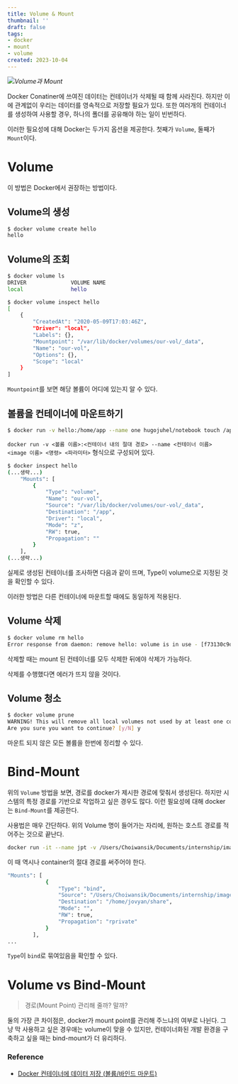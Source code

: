 ```yaml
---
title: Volume & Mount
thumbnail: ''
draft: false
tags:
- docker
- mount
- volume
created: 2023-10-04
---
```


![](Pasted%20image%2020231004183532.png)*Volume과 Mount*

Docker Conatiner에 쓰여진 데이터는 컨테이너가 삭제될 때 함께 사라진다. 하지만 이에 관계없이 우리는 데이터를 영속적으로 저장할 필요가 있다. 또한 여러개의 컨테이너를 생성하여 사용할 경우, 하나의 폴더를 공유해야 하는 일이 빈번하다.

이러한 필요성에 대해 Docker는 두가지 옵션을 제공한다. 첫째가 `Volume`, 둘째가 `Mount`이다.

# Volume

이 방법은 Docker에서 권장하는 방법이다.

## Volume의 생성

````bash
$ docker volume create hello
hello
````

## Volume의 조회

````bash
$ docker volume ls
DRIVER              VOLUME NAME
local               hello
````

````bash
$ docker volume inspect hello
[
    {
        "CreatedAt": "2020-05-09T17:03:46Z",
        "Driver": "local",
        "Labels": {},
        "Mountpoint": "/var/lib/docker/volumes/our-vol/_data",
        "Name": "our-vol",
        "Options": {},
        "Scope": "local"
    }
]
````

`Mountpoint`를 보면 해당 볼륨이 어디에 있는지 알 수 있다.

## 볼륨을 컨테이너에 마운트하기

````bash
$ docker run -v hello:/home/app --name one hugojuhel/notebook touch /app/test.txt
````

`docker run -v <볼륨 이름>:<컨테이너 내의 절대 경로> --name <컨테이너 이름> <image 이름> <명령> <파라미터>` 형식으로 구성되어 있다.

````bash
$ docker inspect hello
(...생략...)
    "Mounts": [
        {
            "Type": "volume",
            "Name": "our-vol",
            "Source": "/var/lib/docker/volumes/our-vol/_data",
            "Destination": "/app",
            "Driver": "local",
            "Mode": "z",
            "RW": true,
            "Propagation": ""
        }
    ],
(...생략...)
````

실제로 생성된 컨테이너를 조사하면 다음과 같이 뜨며, Type이 volume으로 지정된 것을 확인할 수 있다.

이러한 방법은 다른 컨테이너에 마운트할 때에도 동일하게 적용된다.

## Volume 삭제

````bash
$ docker volume rm hello
Error response from daemon: remove hello: volume is in use - [f73130c9dad14644ac46b89fe4018e561a7bcbfa4118d637949642d0d5d742e4, 666dda54f6be8ca852f3150b9741a9cab5a4659fa2e83fe6ca339550072c861ex]
````

삭제할 때는 mount 된 컨테이너를 모두 삭제한 뒤에야 삭제가 가능하다.

삭제를 수행했다면 에러가 뜨지 않을 것이다.

## Volume 청소

````bash
$ docker volume prune
WARNING! This will remove all local volumes not used by at least one container.
Are you sure you want to continue? [y/N] y
````

마운트 되지 않은 모든 볼륨을 한번에 정리할 수 있다.

# Bind-Mount

위의 `Volume` 방법을 보면, 경로를 docker가 제시한 경로에 맞춰서 생성된다. 하지만 시스템의 특정 경로를 기반으로 작업하고 싶은 경우도 많다. 이런 필요성에 대해 docker는 `Bind-Mount`를 제공한다.

사용법은 매우 간단하다. 위의 Volume 명이 들어가는 자리에, 원하는 호스트 경로를 적어주는 것으로 끝난다.

````bash
docker run -it --name jpt -v /Users/Choiwansik/Documents/internship/image_processing/share:/home/jovyan/share -p 28888:8888 hugojuhel/notebook /bin/bash
````

이 때 역시나 container의 절대 경로를 써주어야 한다.

````bash
"Mounts": [
            {
                "Type": "bind",
                "Source": "/Users/Choiwansik/Documents/internship/image_processing/share",
                "Destination": "/home/jovyan/share",
                "Mode": "",
                "RW": true,
                "Propagation": "rprivate"
            }
        ],
...
````

`Type`이 `bind`로 묶여있음을 확인할 수 있다.

# Volume vs Bind-Mount

 > 
 > 경로(Mount Point) 관리해 줄까? 말까?

둘의 가장 큰 차이점은, docker가 mount point를 관리해 주느냐의 여부로 나뉜다. 그냥 막 사용하고 싶은 경우애는 volume이 맞을 수 있지만, 컨테이너화된 개발 환경을 구축하고 싶을 때는 bind-mount가 더 유리하다.

### Reference

* [Docker 컨테이너에 데이터 저장 (볼륨/바인드 마운트)](https://www.daleseo.com/docker-volumes-bind-mounts/)
